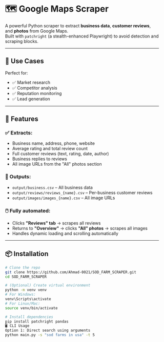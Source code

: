 # 🗺️ Google Maps Scraper

A powerful Python scraper to extract **business data**, **customer reviews**, and **photos** from Google Maps.  
Built with `patchright` (a stealth-enhanced Playwright) to avoid detection and scraping blocks.

---

## 🎯 Use Cases

Perfect for:

- ✅ Market research  
- ✅ Competitor analysis  
- ✅ Reputation monitoring  
- ✅ Lead generation  

---

## 🚀 Features

### ✅ Extracts:
- Business name, address, phone, website  
- Average rating and total review count  
- Full customer reviews (text, rating, date, author)  
- Business replies to reviews  
- All image URLs from the "All" photos section  

### 📁 Outputs:
- `output/business.csv` – All business data  
- `output/reviews/reviews_{name}.csv` – Per-business customer reviews  
- `output/images/images_{name}.csv` – All image URLs  

### 🖱️ Fully automated:
- Clicks **"Reviews" tab** → scrapes all reviews  
- Returns to **"Overview"** → clicks **"All" photos** → scrapes all images  
- Handles dynamic loading and scrolling automatically  

---

## 📦 Installation

```bash
# Clone the repo
git clone https://github.com/Ahmad-0021/SOD_FARM_SCRAPER.git
cd SOD_FARM_SCRAPER

# (Optional) Create virtual environment
python -m venv venv
# For Windows:
venv\Scripts\activate
# For Linux/Mac:
source venv/bin/activate

# Install dependencies
pip install patchright pandas
🖥️ CLI Usage
Option 1: Direct search using arguments
python main.py -s "sod farms in usa" -t 5
